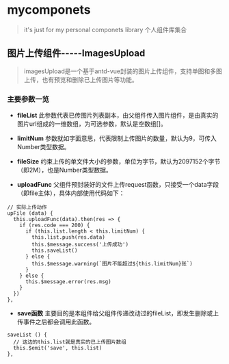 # mycomponets

> it's just for my personal componets library
> 个人组件库集合

## 图片上传组件-----ImagesUpload

> imagesUpload是一个基于antd-vue封装的图片上传组件，支持单图和多图上传，也有预览和删除已上传图片等功能。

### 主要参数一览

* **fileList**
此参数代表已传图片列表副本，由父组件传入图片组件，是由真实的图片url组成的一维数组，为可选参数，默认是空数组[]。

* **limitNum**
参数就如字面意思，代表限制上传图片的数量，默认为9，可传入Number类型数据。

* **fileSize**
约束上传的单文件大小的参数，单位为字节，默认为2097152个字节（即2M），也是Number类型数据。

* **uploadFunc**
父组件预封装好的文件上传request函数，只接受一个data字段（即file主体），具体内部使用代码如下：
```
// 实际上传动作
upFile (data) {
  this.uploadFunc(data).then(res => {
    if (res.code === 200) {
      if (this.list.length < this.limitNum) {
        this.list.push(res.data)
        this.$message.success('上传成功')
        this.saveList()
      } else {
        this.$message.warning(`图片不能超过${this.limitNum}张`)
      }
    } else {
      this.$message.error(res.msg)
    }
  })
},
```

* **save函数**
主要目的是本组件给父组件传递改动过的fileList，即发生删除或上传事件之后都会调用此函数。
```
saveList () {
  // 这边的this.list就是真实的已上传图片数组
  this.$emit('save', this.list)
},
```